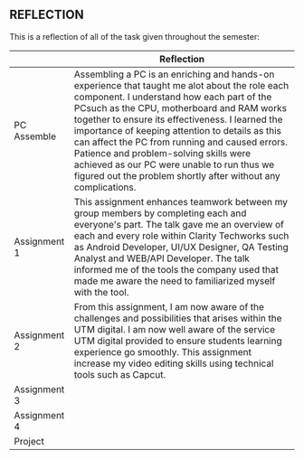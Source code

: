 ## REFLECTION

This is a reflection of all of the task given throughout the semester:

|                |Reflection                         |
|----------------|-------------------------------|
|PC Assemble     |Assembling a PC is an enriching and hands-on experience that taught me alot about the role each component. I understand how each part of the PCsuch as the CPU, motherboard and RAM works together to ensure its effectiveness. I learned the importance of keeping attention to details as this can affect the PC from running and caused errors. Patience and problem-solving skills were achieved as our PC were unable to run thus we figured out the problem shortly after without any complications.            |
|Assignment 1    |This assignment enhances teamwork between my group members by completing each and everyone's part. The talk gave me an overview of each and every role within Clarity Techworks such as Android Developer, UI/UX Designer, QA Testing Analyst and WEB/API Developer. The talk informed me of the tools the company used that made me aware the need to familiarized myself with the tool.          |
|Assignment 2    |From this assignment, I am now aware of the challenges and possibilities that arises within the UTM digital. I am now well aware of the service UTM digital provided to ensure students learning experience go smoothly. This assignment increase my video editing skills using technical tools such as Capcut.|
|Assignment 3    |
|Assignment 4    |
|Project         |
